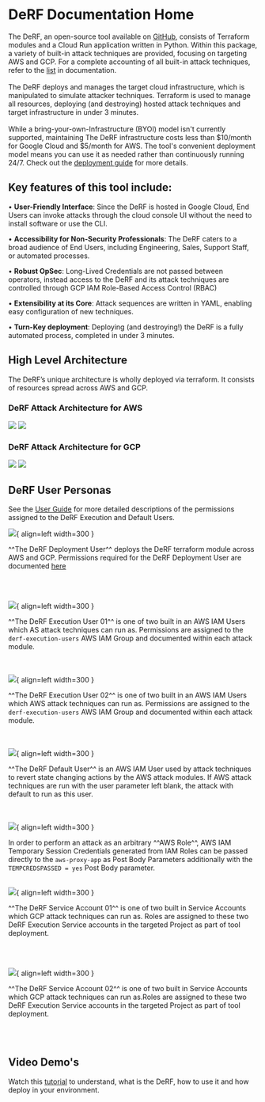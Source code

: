 # DeRF Documentation Home

The DeRF, an open-source tool available on [GitHub](https://github.com/vectra-ai-research/derf), consists of Terraform modules and a Cloud Run application written in Python. Within this package, a variety of built-in attack techniques are provided, focusing on targeting AWS and GCP. For a complete accounting of all built-in attack techniques, refer to the [list](https://thederf.cloud/attack-techniques/list/) in documentation.    
<br>
The DeRF deploys and manages the target cloud infrastructure, which is manipulated to simulate attacker techniques. Terraform is used to manage all resources, deploying (and destroying) hosted attack techniques and target infrastructure in under 3 minutes.    
<br>
While a bring-your-own-Infrastructure (BYOI) model isn't currently supported, maintaining The DeRF infrastructure costs less than $10/month for Google Cloud and $5/month for AWS. The tool's convenient deployment model means you can use it as needed rather than continuously running 24/7. Check out the [deployment guide](https://thederf.cloud/Deployment/derf-deployment/) for more details.


## Key features of this tool include:  

•	<b>User-Friendly Interface</b>: Since the DeRF is hosted in Google Cloud, End Users can invoke attacks through the cloud console UI without the need to install software or use the CLI.

•	<b>Accessibility for Non-Security Professionals</b>: The DeRF caters to a broad audience of End Users, including Engineering, Sales, Support Staff, or automated processes.

•	<b>Robust OpSec</b>: Long-Lived Credentials are not passed between operators, instead access to the DeRF and its attack techniques are controlled through GCP IAM Role-Based Access Control (RBAC)

•	<b>Extensibility at its Core</b>: Attack sequences are written in YAML, enabling easy configuration of new techniques.

•	<b>Turn-Key deployment</b>: Deploying (and destroying!) the DeRF is a fully automated process, completed in under 3 minutes.



## **High Level Architecture**  

The DeRF’s unique architecture is wholly deployed via terraform.  It consists of resources spread across AWS and GCP.

### DeRF Attack Architecture for AWS  
![](./images/architecture_diagram.png)
![](./images/diagram_key.png)


### DeRF Attack Architecture for GCP 
![](./images/derf-gcp-architecture.png)
![](./images/derf-gcp-architecture-notes.png) 

## **DeRF User Personas**
See the [User Guide](./user-guide/execution-user-permissions.md) for more detailed descriptions of the permissions assigned to the DeRF Execution and Default Users.

![](./images/DeRF_Deployment_User.png){ align=left width=300 } 


^^The DeRF Deployment User^^ deploys the DeRF terraform module across AWS and GCP. Permissions required for the DeRF Deployment User are documented [here](./Deployment/deployment-permissions.md)    

<br></br>

![](./images/DeRF_Execution_User01.png){ align=left width=300 }   


^^The DeRF Execution User 01^^ is one of two built in an AWS IAM Users which AS attack techniques can run as. Permissions are assigned to the `derf-execution-users` AWS IAM Group and documented within each attack module.  
<br></br>

![](./images/DeRF_Execution_User02.png){ align=left width=300 }  


^^The DeRF Execution User 02^^ is one of two built in an AWS IAM Users which AWS attack techniques can run as. Permissions are assigned to the `derf-execution-users` AWS IAM Group and documented within each attack module.  
<br></br>

![](./images/DeRF_Default_User.png){ align=left width=300 }  


^^The DeRF Default User^^ is an AWS IAM User used by attack techniques to revert state changing actions by the AWS attack modules.  If AWS attack techniques are run with the user parameter left blank, the attack with default to run as this user.   
<br></br>

![](./images/Derf_AWS-IAM-Role.png){ align=left width=300 }   


In order to perform an attack as an arbitrary ^^AWS Role^^, AWS IAM Temporary Session Credentials generated from IAM Roles can be passed directly to the `aws-proxy-app` as Post Body Parameters additionally with the `TEMPCREDSPASSED = yes` Post Body parameter.
<br></br>

![](./images/derf-personas%20-%20sa01.png){ align=left width=300 }  

^^The DeRF Service Account 01^^ is one of two built in Service Accounts which GCP attack techniques can run as. Roles are assigned to these two DeRF Execution Service accounts in the targeted Project as part of tool deployment.   
          
<br></br> 

![](./images/derf-personas%20-%20sa02.png){ align=left width=300 }  

^^The DeRF Service Account 02^^ is one of two built in Service Accounts which GCP attack techniques can run as.Roles are assigned to these two DeRF Execution Service accounts in the targeted Project as part of tool deployment.   
          
<br></br> 

## Video Demo's
Watch this [tutorial](https://www.youtube.com/watch?v=5lsMijJoG8s) to understand, what is the DeRF, how to use it and how deploy in your environment. 